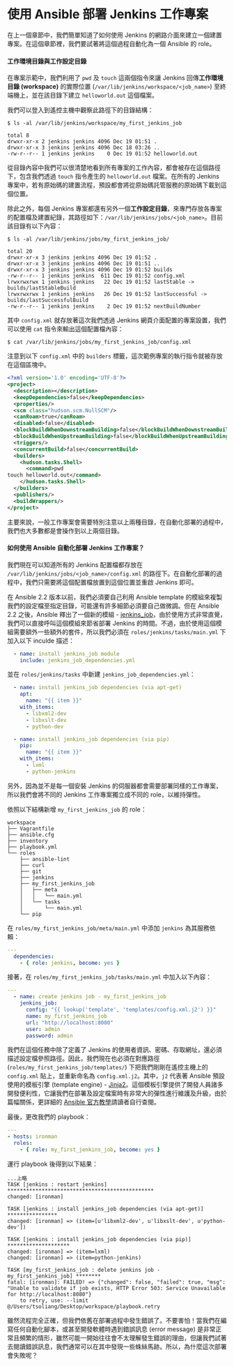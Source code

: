 # 使用 Ansible 部署 Jenkins 工作專案

在上一個章節中，我們簡單知道了如何使用 Jenkins 的網路介面來建立一個建置專案。在這個章節裡，我們要試著將這個過程自動化為一個 Ansible 的 role。

#### 工作環境目錄與工作設定目錄

在專案示範中，我們利用了 `pwd` 及 `touch` 這兩個指令來讓 Jenkins 回傳**工作環境目錄 (workspace)** 的實際位置 (`/var/lib/jenkins/workspace/<job_name>`) 至終端機上，並在該目錄下建立 `helloworld.out` 這個檔案。

我們可以登入到遙控主機中觀察此路徑下的目錄結構：

```shell
$ ls -al /var/lib/jenkins/workspace/my_first_jenkins_job

total 8
drwxr-xr-x 2 jenkins jenkins 4096 Dec 19 01:51 .
drwxr-xr-x 3 jenkins jenkins 4096 Dec 18 03:26 ..
-rw-r--r-- 1 jenkins jenkins    0 Dec 19 01:52 helloworld.out
```

從目錄內容中我們可以很清楚地看到所有專案的工作內容，都會被存在這個路徑下，包含我們透過 `touch` 指令產生的 `helloworld.out` 檔案。在所有的 Jenkins 專案中，若有原始碼的建置流程，預設都會將從原始碼託管服務的原始碼下載到這個位置。

除此之外，每個 Jenkins 專案都還有另外一個**工作設定目錄**，來專門存放各專案的配置檔及建置紀錄，其路徑如下：`/var/lib/jenkins/jobs/<job_name>`。目前該目錄有以下內容：

```shell
$ ls -al /var/lib/jenkins/jobs/my_first_jenkins_job/

total 20
drwxr-xr-x 3 jenkins jenkins 4096 Dec 19 01:52 .
drwxr-xr-x 3 jenkins jenkins 4096 Dec 19 01:51 ..
drwxr-xr-x 3 jenkins jenkins 4096 Dec 19 01:52 builds
-rw-r--r-- 1 jenkins jenkins  611 Dec 19 01:52 config.xml
lrwxrwxrwx 1 jenkins jenkins   22 Dec 19 01:52 lastStable -> builds/lastStableBuild
lrwxrwxrwx 1 jenkins jenkins   26 Dec 19 01:52 lastSuccessful -> builds/lastSuccessfulBuild
-rw-r--r-- 1 jenkins jenkins    2 Dec 19 01:52 nextBuildNumber
```

其中 `config.xml` 就存放著這次我們透過 Jenkins 網頁介面配置的專案設置，我們可以使用 `cat` 指令來輸出這個配置檔內容：

```shell
$ cat /var/lib/jenkins/jobs/my_first_jenkins_job/config.xml
```

注意到以下 `config.xml` 中的 `builders` 標籤，這次範例專案的執行指令就被存放在這個區塊中。

```xml
<?xml version='1.0' encoding='UTF-8'?>
<project>
  <description></description>
  <keepDependencies>false</keepDependencies>
  <properties/>
  <scm class="hudson.scm.NullSCM"/>
  <canRoam>true</canRoam>
  <disabled>false</disabled>
  <blockBuildWhenDownstreamBuilding>false</blockBuildWhenDownstreamBuilding>
  <blockBuildWhenUpstreamBuilding>false</blockBuildWhenUpstreamBuilding>
  <triggers/>
  <concurrentBuild>false</concurrentBuild>
  <builders>
    <hudson.tasks.Shell>
      <command>pwd
touch helloworld.out</command>
    </hudson.tasks.Shell>
  </builders>
  <publishers/>
  <buildWrappers/>
</project>
```

主要來說，一般工作專案會需要特別注意以上兩種目錄，在自動化部署的過程中，我們也大多數都是會操作到以上兩個目錄。

#### 如何使用 Ansible 自動化部署 Jenkins 工作專案？

我們現在可以知道所有的 Jenkins 配置檔都存放在 `/var/lib/jenkins/jobs/<job_name>/config.xml` 的路徑下。在自動化部署的過程中，我們只需要將這個配置檔放置到這個位置並重啟 Jenkins 即可。

在 Ansible 2.2 版本以前，我們必須要自己利用 Ansible template 的模組來複製我們的設定檔至指定目錄，可能還有許多細節必須要自己做微調。但在 Ansible 2.2 之後，Ansible 釋出了一個新的模組 - [jenkins_job](https://docs.ansible.com/ansible/jenkins_job_module.html)，由於使用方式非常直覺，我們可以直接呼叫這個模組來節省部署 Jenkins 的時間。不過，由於使用這個模組需要額外一些額外的套件，所以我們必須在 `roles/jenkins/tasks/main.yml` 下加入以下 inculde 描述：

```yml
  - name: install jenkins_job module
    include: jenkins_job_dependencies.yml
```

並在 `roles/jenkins/tasks` 中新建 `jenkins_job_dependencies.yml`：

```yml
  - name: install jenkins_job dependencies (via apt-get)
    apt:
      name: "{{ item }}"
    with_items:
      - libxml2-dev
      - libxslt-dev
      - python-dev

  - name: install jenkins_job dependencies (via pip)
    pip:
      name: "{{ item }}"
    with_items:
      - lxml
      - python-jenkins
```

另外，因為並不是每一個安裝 Jenkins 的伺服器都會需要部署同樣的工作專案，所以我們會將不同的 Jenkins 工作專案獨立成不同的 role，以維持彈性。

依照以下結構新增 `my_first_jenkins_job` 的 role：

```shell
workspace
├── Vagrantfile
├── ansible.cfg
├── inventory
├── playbook.yml
└── roles
    ├── ansible-lint
    ├── curl
    ├── git
    ├── jenkins
    ├── my_first_jenkins_job
    │   ├── meta
    │   │   └── main.yml
    │   └── tasks
    │       └── main.yml
    └── pip
```

在 `roles/my_first_jenkins_job/meta/main.yml` 中添加 `jenkins` 為其服務依賴：

```yml
---
  dependencies:
    - { role: jenkins, become: yes }
```

接著，在 `roles/my_first_jenkins_job/tasks/main.yml` 中加入以下內容：

```yml
---
  - name: create jenkins job - my_first_jenkins_job
    jenkins_job:
      config: "{{ lookup('template', 'templates/config.xml.j2') }}"
      name: my_first_jenkins_job
      url: "http://localhost:8080"
      user: admin
      password: admin
```

我們在這個任務中除了定義了 Jenkins 的使用者資訊、密碼、存取網址，還必須描述設定檔參照路徑。因此，我們現在也必須在對應路徑 (`roles/my_first_jenkins_job/templates/`) 下把我們剛剛在遙控主機上的 `config.xml` 貼上，並重新命名為 `config.xml.j2`。其中，`j2` 代表著 Ansible 預設使用的模板引擎 (template engine) - [Jinja2](http://jinja.pocoo.org/)。這個模板引擎提供了開發人員諸多開發便利性，它讓我們在部署及設定檔案時有非常大的彈性進行維護及升級，由於篇幅關係，更詳細的 [Ansible 官方教學](https://docs.ansible.com/ansible-container/container_yml/template.html)請讀者自行查閱。

最後，更改我們的 playbook：

```yml
---
- hosts: ironman
  roles:
    - { role: my_first_jenkins_job, become: yes }
```

運行 playbook 後得到以下結果：

```shell
...上略
TASK [jenkins : restart jenkins] ***********************************************
changed: [ironman]

TASK [jenkins : install jenkins_job dependencies (via apt-get)] ****************
changed: [ironman] => (item=[u'libxml2-dev', u'libxslt-dev', u'python-dev'])

TASK [jenkins : install jenkins_job dependencies (via pip)] ********************
changed: [ironman] => (item=lxml)
changed: [ironman] => (item=python-jenkins)

TASK [my_first_jenkins_job : delete jenkins job - my_first_jenkins_job] ********
fatal: [ironman]: FAILED! => {"changed": false, "failed": true, "msg": "Unable to validate if job exists, HTTP Error 503: Service Unavailable for http://localhost:8080"}
	to retry, use: --limit @/Users/tsoliang/Desktop/workspace/playbook.retry
```

雖然流程完全正確，但我們依舊在部署過程中發生錯誤了。不要害怕！當我們在編寫任何自動化腳本，或甚至開發軟體時遇到錯誤訊息 (error message) 是非常正常且頻繁的情形，雖然可能一開始往往會不太理解發生錯誤的理由，但讓我們試著去閱讀錯誤訊息，我們通常可以在其中發現一些蛛絲馬跡。所以，為什麼這次部署會失敗呢？